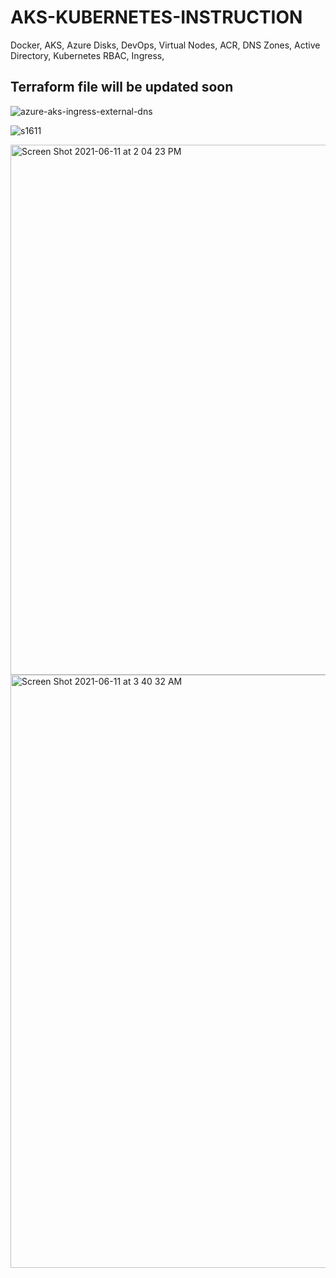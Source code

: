 # AKS-KUBERNETES-INSTRUCTION


Docker, AKS, Azure Disks, DevOps, Virtual Nodes, ACR, DNS Zones, Active Directory, Kubernetes RBAC, Ingress, 

## Terraform file will be updated soon




![azure-aks-ingress-external-dns](https://user-images.githubusercontent.com/63836841/121730470-b76dfb00-cabd-11eb-98c0-b5b9cc7b30a9.png)


![s1611](https://user-images.githubusercontent.com/63836841/121295607-537ce400-c8bd-11eb-925e-33d3bdd4259b.png)


<img width="848" alt="Screen Shot 2021-06-11 at 2 04 23 PM" src="https://user-images.githubusercontent.com/63836841/121730624-ee441100-cabd-11eb-9791-06361b4211da.png">

<img width="949" alt="Screen Shot 2021-06-11 at 3 40 32 AM" src="https://user-images.githubusercontent.com/63836841/121649658-c7a6bb80-ca66-11eb-8e4d-4cff48f80c4b.png">
